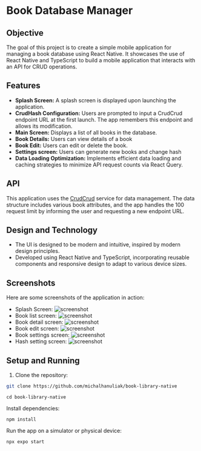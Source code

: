 # Book Database Manager

## Objective

The goal of this project is to create a simple mobile application for managing a book database using React Native. It showcases the use of React Native and TypeScript to build a mobile application that interacts with an API for CRUD operations.

## Features

- **Splash Screen:** A splash screen is displayed upon launching the application.
- **CrudHash Configuration:** Users are prompted to input a CrudCrud endpoint URL at the first launch. The app remembers this endpoint and allows its modification.
- **Main Screen:** Displays a list of all books in the database.
- **Book Details:** Users can view details of a book
- **Book Edit:** Users can edit or delete the book.
- **Settings screen:** Users can generate new books and change hash
- **Data Loading Optimization:** Implements efficient data loading and caching strategies to minimize API request counts via React Query.

## API

This application uses the [CrudCrud](https://crudcrud.com/) service for data management. The data structure includes various book attributes, and the app handles the 100 request limit by informing the user and requesting a new endpoint URL.

## Design and Technology

- The UI is designed to be modern and intuitive, inspired by modern design principles.
- Developed using React Native and TypeScript, incorporating reusable components and responsive design to adapt to various device sizes.

## Screenshots

Here are some screenshots of the application in action:

- Splash Screen: ![screenshot](./assets/screenshots/SplashScreen.png)
- Book list screen: ![screenshot](./assets/screenshots/BookListScreen.png)
- Book detail screen: ![screenshot](./assets/screenshots/BookDetailScreen.png)
- Book edit screen: ![screenshot](./assets/screenshots/BookEditScreen.png)
- Book settings screen: ![screenshot](./assets/screenshots/BookSettingsScreen.png)
- Hash setting screen: ![screenshot](./assets/screenshots/CrudHashSettings.png)

## Setup and Running

1. Clone the repository:

```bash
git clone https://github.com/michalhanuliak/book-library-native
```

```
cd book-library-native
```

Install dependencies:

```
npm install
```

Run the app on a simulator or physical device:

```
npx expo start
```
